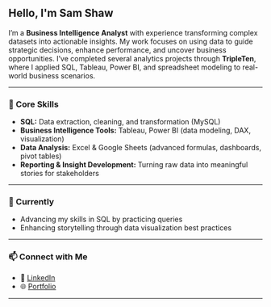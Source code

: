 ## Hello, I'm Sam Shaw

I’m a **Business Intelligence Analyst** with experience transforming complex datasets into actionable insights. My work focuses on using data to guide strategic decisions, enhance performance, and uncover business opportunities. I’ve completed several analytics projects through **TripleTen**, where I applied SQL, Tableau, Power BI, and spreadsheet modeling to real-world business scenarios.

---

### 💼 Core Skills
- **SQL:** Data extraction, cleaning, and transformation (MySQL)
- **Business Intelligence Tools:** Tableau, Power BI (data modeling, DAX, visualization)
- **Data Analysis:** Excel & Google Sheets (advanced formulas, dashboards, pivot tables)
- **Reporting & Insight Development:** Turning raw data into meaningful stories for stakeholders

---

### 🧠 Currently 
- Advancing my skills in SQL by practicing queries
- Enhancing storytelling through data visualization best practices

---

### 📫 Connect with Me
- 💼 [LinkedIn](https://www.linkedin.com/in/samuelpshaw/) 
- 🌐 [Portfolio](https://github.com/MrFunky11/Data_projects)

---



